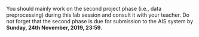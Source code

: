 You should mainly work on the second project phase (i.e., data preprocessing) during this lab session and consult it with your teacher. Do not forget that the second phase is due for submission to the AIS system by **Sunday, 24th November, 2019, 23:59**.